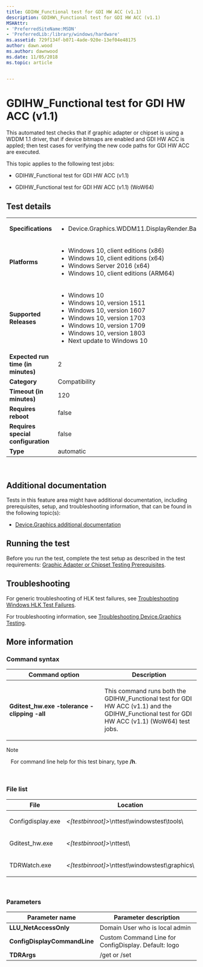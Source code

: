 ```yaml
---
title: GDIHW_Functional test for GDI HW ACC (v1.1)
description: GDIHW\_Functional test for GDI HW ACC (v1.1)
MSHAttr:
- 'PreferredSiteName:MSDN'
- 'PreferredLib:/library/windows/hardware'
ms.assetid: 729f134f-b071-4ade-920e-13ef04e48175
author: dawn.wood
ms.author: dawnwood
ms.date: 11/05/2018
ms.topic: article


---
```


# GDIHW_Functional test for GDI HW ACC (v1.1)


This automated test checks that if graphic adapter or chipset is using a WDDM 1.1 driver, that if device bitmaps are enabled and GDI HW ACC is appled; then test cases for verifying the new code paths for GDI HW ACC are executed.

This topic applies to the following test jobs:

-   GDIHW\_Functional test for GDI HW ACC (v1.1)

-   GDIHW\_Functional test for GDI HW ACC (v1.1) (WoW64)

## Test details
|||
|---|---|
| **Specifications**  | <ul><li>Device.Graphics.WDDM11.DisplayRender.Base</li></ul> |  
| **Platforms**   | <ul><li>Windows 10, client editions (x86)</li><li>Windows 10, client editions (x64)</li><li>Windows Server 2016 (x64)</li><li>Windows 10, client editions (ARM64)</li></ul> |
| **Supported Releases** | <ul><li>Windows 10</li><li>Windows 10, version 1511</li><li>Windows 10, version 1607</li><li>Windows 10, version 1703</li><li>Windows 10, version 1709</li><li>Windows 10, version 1803</li><li>Next update to Windows 10</li></ul> |
|**Expected run time (in minutes)**| 2 |
|**Category**| Compatibility |
|**Timeout (in minutes)**| 120 |
|**Requires reboot**| false |
|**Requires special configuration**| false |
|**Type**| automatic |

 

## <span id="Additional_documentation"></span><span id="additional_documentation"></span><span id="ADDITIONAL_DOCUMENTATION"></span>Additional documentation


Tests in this feature area might have additional documentation, including prerequisites, setup, and troubleshooting information, that can be found in the following topic(s):

-   [Device.Graphics additional documentation](device-graphics-additional-documentation.md)

## <span id="Running_the_test"></span><span id="running_the_test"></span><span id="RUNNING_THE_TEST"></span>Running the test


Before you run the test, complete the test setup as described in the test requirements: [Graphic Adapter or Chipset Testing Prerequisites](graphic-adapter-or-chipset-testing-prerequisites.md).

## <span id="Troubleshooting"></span><span id="troubleshooting"></span><span id="TROUBLESHOOTING"></span>Troubleshooting


For generic troubleshooting of HLK test failures, see [Troubleshooting Windows HLK Test Failures](..\user\troubleshooting-windows-hlk-test-failures.md).

For troubleshooting information, see [Troubleshooting Device.Graphics Testing](troubleshooting-devicegraphics-testing.md).

## <span id="More_information"></span><span id="more_information"></span><span id="MORE_INFORMATION"></span>More information


### <span id="Command_syntax"></span><span id="command_syntax"></span><span id="COMMAND_SYNTAX"></span>Command syntax

<table>
<colgroup>
<col width="50%" />
<col width="50%" />
</colgroup>
<thead>
<tr class="header">
<th>Command option</th>
<th>Description</th>
</tr>
</thead>
<tbody>
<tr class="odd">
<td><p><strong>Gditest_hw.exe -tolerance -clipping -all</strong></p></td>
<td><p>This command runs both the GDIHW_Functional test for GDI HW ACC (v1.1) and the GDIHW_Functional test for GDI HW ACC (v1.1) (WoW64) test jobs.</p></td>
</tr>
</tbody>
</table>

>[!NOTE]
>  
For command line help for this test binary, type **/h**.

 

### <span id="File_list"></span><span id="file_list"></span><span id="FILE_LIST"></span>File list

<table>
<colgroup>
<col width="50%" />
<col width="50%" />
</colgroup>
<thead>
<tr class="header">
<th>File</th>
<th>Location</th>
</tr>
</thead>
<tbody>
<tr class="odd">
<td><p>Configdisplay.exe</p></td>
<td><p><em>&lt;[testbinroot]&gt;</em>\nttest\windowstest\tools\</p></td>
</tr>
<tr class="even">
<td><p>Gditest_hw.exe</p></td>
<td><p><em>&lt;[testbinroot]&gt;</em>\nttest\</p></td>
</tr>
<tr class="odd">
<td><p>TDRWatch.exe</p></td>
<td><p><em>&lt;[testbinroot]&gt;</em>\nttest\windowstest\graphics\</p></td>
</tr>
</tbody>
</table>

 

### <span id="Parameters"></span><span id="parameters"></span><span id="PARAMETERS"></span>Parameters

| Parameter name               | Parameter description                                |
|------------------------------|------------------------------------------------------|
| **LLU\_NetAccessOnly**       | Domain User who is local admin                       |
| **ConfigDisplayCommandLine** | Custom Command Line for ConfigDisplay. Default: logo |
| **TDRArgs**                  | /get or /set                                         |

 

 

 






